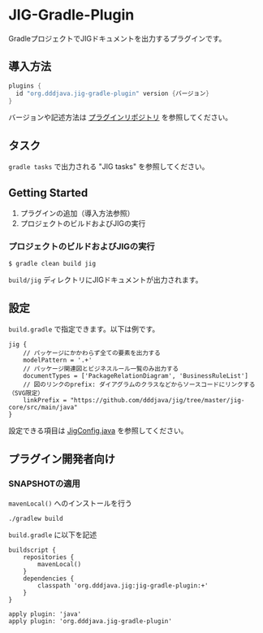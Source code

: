 # JIG-Gradle-Plugin

GradleプロジェクトでJIGドキュメントを出力するプラグインです。

## 導入方法

```build.gradle
plugins {
  id "org.dddjava.jig-gradle-plugin" version {バージョン}
}
```

バージョンや記述方法は [プラグインリポジトリ](https://plugins.gradle.org/plugin/org.dddjava.jig-gradle-plugin) を参照してください。

## タスク

`gradle tasks` で出力される "JIG tasks" を参照してください。

## Getting Started

1. プラグインの追加（導入方法参照）
1. プロジェクトのビルドおよびJIGの実行

### プロジェクトのビルドおよびJIGの実行

```
$ gradle clean build jig
```

`build/jig` ディレクトリにJIGドキュメントが出力されます。

## 設定

`build.gradle` で指定できます。以下は例です。
```
jig {
    // パッケージにかかわらず全ての要素を出力する
    modelPattern = '.+'
    // パッケージ関連図とビジネスルール一覧のみ出力する
    documentTypes = ['PackageRelationDiagram', 'BusinessRuleList']
    // 図のリンクのprefix: ダイアグラムのクラスなどからソースコードにリンクする（SVG限定）
    linkPrefix = "https://github.com/dddjava/jig/tree/master/jig-core/src/main/java"
}
```

設定できる項目は [JigConfig.java](./src/main/java/org/dddjava/jig/gradle/JigConfig.java) を参照してください。

## プラグイン開発者向け

### SNAPSHOTの適用

`mavenLocal()` へのインストールを行う

```
./gradlew build
```

`build.gradle` に以下を記述

```
buildscript {
    repositories {
        mavenLocal()
    }
    dependencies {
        classpath 'org.dddjava.jig:jig-gradle-plugin:+'
    }
}

apply plugin: 'java'
apply plugin: 'org.dddjava.jig-gradle-plugin'
```

